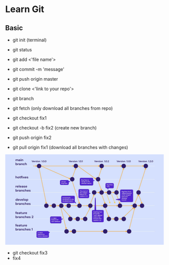 # Learn Git

## Basic
- git init (terminal)
- git status
- git add <'file name'>
- git commit -m 'message'
- git push origin master

- git clone <'link to your repo'>

- git branch
- git fetch (only download all branches from repo)
- git checkout fix1
- git checkout -b fix2 (create new branch)
- git push origin fix2
- git pull origin fix1  (download all branches with changes)

![alt text](image-1.png)
- git checkout fix3
- fix4
